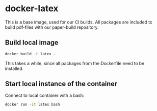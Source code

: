 # docker-latex

This is a base image, used for our CI builds. All packages
are included to build pdf-files with our paper-build repository.

## Build local image

```bash
docker build -t latex .
```

This takes a while, since all packages from the Dockerfile need to be installed.

## Start local instance of the container

Connect to local container with a bash:

```bash
docker run -it latex bash
```
